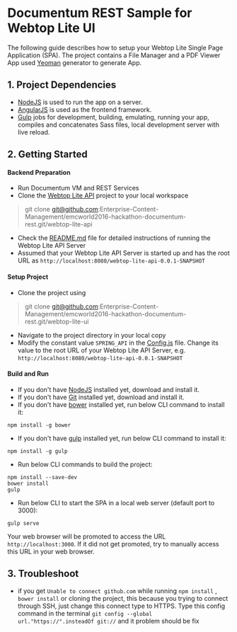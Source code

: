 # Documentum REST Sample for Webtop Lite UI

The following guide describes how to setup your Webtop Lite Single Page Application (SPA). The project contains a File Manager and a PDF Viewer App used [Yeoman](http://yeoman.io) generator to generate App.

## 1. Project Dependencies

* [NodeJS](https://nodejs.org/) is used to run the app on a server.
* [AngularJS](https://angularjs.org/) is used as the frontend framework.
* [Gulp](http://gulpjs.com/) jobs for development, building, emulating, running your app, compiles and concatenates Sass files, local development server with live reload.

## 2. Getting Started

#### Backend Preparation

* Run Documentum VM and REST Services
* Clone the [Webtop Lite API](https://github.com/Enterprise-Content-Management/emcworld2016-hackathon-documentum-rest/tree/master/webtop-lite-api) project to your local workspace
>   git clone git@github.com:Enterprise-Content-Management/emcworld2016-hackathon-documentum-rest.git/webtop-lite-api
      
* Check the [README.md](https://github.com/Enterprise-Content-Management/emcworld2016-hackathon-documentum-rest/blob/master/webtop-lite-api/README.md) file for detailed instructions of running the Webtop Lite API Server
* Assumed that your Webtop Lite API Server is started up and has the root URL as `http://localhost:8080/webtop-lite-api-0.0.1-SNAPSHOT` 

#### Setup Project

* Clone the project using 
>  git clone git@github.com:Enterprise-Content-Management/emcworld2016-hackathon-documentum-rest.git/webtop-lite-ui

* Navigate to the project directory in your local copy
* Modify the constant value `SPRING_API` in the [Config.js](https://github.com/Enterprise-Content-Management/emcworld2016-hackathon-documentum-rest/blob/master/webtop-lite-ui/src/app/filemanager/providers/config.js) file. Change its value to the root URL of your Webtop Lite API Server, e.g. `http://localhost:8080/webtop-lite-api-0.0.1-SNAPSHOT`

#### Build and Run
* If you don't have [NodeJS](https://nodejs.org/) installed yet, download and install it.
* If you don't have [Git](https://git-scm.com/) installed yet, download and install it.
* If you don't have [bower](http://bower.io/) installed yet, run below CLI command to install it:
``` 
npm install -g bower
```
* If you don't have [gulp](http://gulpjs.com/) installed yet, run below CLI command to install it:
```
npm install -g gulp
```
* Run below CLI commands to build the project:
```
npm install --save-dev
bower install 
gulp
```
* Run below CLI to start the SPA in a local web server (default port to 3000):
```
gulp serve
```
Your web browser will be promoted to access the URL `http://localhost:3000`. If it did not get promoted, try to manually access this URL in your web browser.


## 3. Troubleshoot
* if you get `Unable to connect github.com` while running `npm install` , `bower install` or cloning the project, this because you trying to connect through SSH, just change this connect type to HTTPS. Type this config command in the terminal `git config --global url."https://".insteadOf git://` and it problem should be fix
